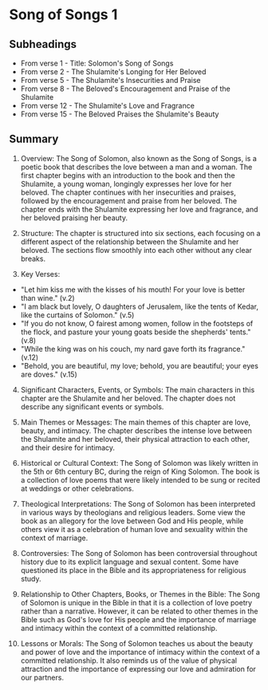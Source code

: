 # Song of Songs 1

## Subheadings

* From verse 1 - Title: Solomon's Song of Songs
* From verse 2 - The Shulamite's Longing for Her Beloved
* From verse 5 - The Shulamite's Insecurities and Praise
* From verse 8 - The Beloved's Encouragement and Praise of the Shulamite
* From verse 12 - The Shulamite's Love and Fragrance
* From verse 15 - The Beloved Praises the Shulamite's Beauty

## Summary

1. Overview:
The Song of Solomon, also known as the Song of Songs, is a poetic book that describes the love between a man and a woman. The first chapter begins with an introduction to the book and then the Shulamite, a young woman, longingly expresses her love for her beloved. The chapter continues with her insecurities and praises, followed by the encouragement and praise from her beloved. The chapter ends with the Shulamite expressing her love and fragrance, and her beloved praising her beauty.

2. Structure:
The chapter is structured into six sections, each focusing on a different aspect of the relationship between the Shulamite and her beloved. The sections flow smoothly into each other without any clear breaks.

3. Key Verses:
- "Let him kiss me with the kisses of his mouth! For your love is better than wine." (v.2)
- "I am black but lovely, O daughters of Jerusalem, like the tents of Kedar, like the curtains of Solomon." (v.5)
- "If you do not know, O fairest among women, follow in the footsteps of the flock, and pasture your young goats beside the shepherds' tents." (v.8)
- "While the king was on his couch, my nard gave forth its fragrance." (v.12)
- "Behold, you are beautiful, my love; behold, you are beautiful; your eyes are doves." (v.15)

4. Significant Characters, Events, or Symbols:
The main characters in this chapter are the Shulamite and her beloved. The chapter does not describe any significant events or symbols.

5. Main Themes or Messages:
The main themes of this chapter are love, beauty, and intimacy. The chapter describes the intense love between the Shulamite and her beloved, their physical attraction to each other, and their desire for intimacy.

6. Historical or Cultural Context:
The Song of Solomon was likely written in the 5th or 6th century BC, during the reign of King Solomon. The book is a collection of love poems that were likely intended to be sung or recited at weddings or other celebrations.

7. Theological Interpretations:
The Song of Solomon has been interpreted in various ways by theologians and religious leaders. Some view the book as an allegory for the love between God and His people, while others view it as a celebration of human love and sexuality within the context of marriage.

8. Controversies:
The Song of Solomon has been controversial throughout history due to its explicit language and sexual content. Some have questioned its place in the Bible and its appropriateness for religious study.

9. Relationship to Other Chapters, Books, or Themes in the Bible:
The Song of Solomon is unique in the Bible in that it is a collection of love poetry rather than a narrative. However, it can be related to other themes in the Bible such as God's love for His people and the importance of marriage and intimacy within the context of a committed relationship.

10. Lessons or Morals:
The Song of Solomon teaches us about the beauty and power of love and the importance of intimacy within the context of a committed relationship. It also reminds us of the value of physical attraction and the importance of expressing our love and admiration for our partners.